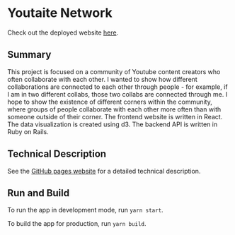 # Youtaite Network

Check out the deployed website [here](https://youtaite-network.netlify.app).

## Summary

This project is focused on a community of Youtube content creators who often collaborate with each other. I wanted to show how different collaborations are connected to each other through people - for example, if I am in two different collabs, those two collabs are connected through me. I hope to show the existence of different corners within the community, where groups of people collaborate with each other more often than with someone outside of their corner. The frontend website is written in React. The data visualization is created using d3. The backend API is written in Ruby on Rails.

## Technical Description

See the [GitHub pages website](https://eberleant.github.io/youtaite-network-client) for a detailed technical description.

## Run and Build

To run the app in development mode, run `yarn start`.

To build the app for production, run `yarn build`.
